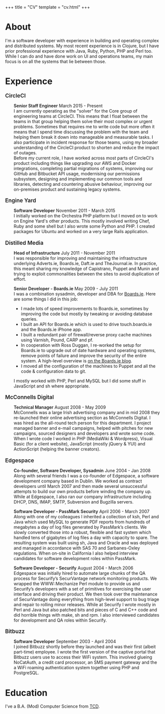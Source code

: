 +++
title = "CV"
template = "cv.html"
+++

<style>
.cv-company-name {
  margin-top: 1em;
  font-size: 1.25em;
  font-weight: 600;
}
.cv-role {
  margin-left: 2em;
  margin-top: 1em;
}
.cv-role-name {
  font-weight: 600;
}
.cv-role-description {
  font-size: 14px;
}
</style>

# About

I'm a software developer with experience in building and operating complex and
distributed systems. My most recent experience is in Clojure, but I have prior
professional experience with Java, Ruby, Python, PHP and Perl too. While I can
do and have done work on UI and operations teams, my main focus is on all the
systems that lie between those.

# Experience

<div class="cv-company">
  <div class="cv-company-name">CircleCI</div>

  <div class="cv-role">
    <span class="cv-role-name">Senior Staff Engineer</span>
    <span class="cv-role-dates">March 2015 - Present</span>
    <div class="cv-role-description">I am currently operating as the "solver"
      for the Core group of engineering teams at CircleCI. This means that I
      float between the teams in that group helping them solve their most
      complex or urgent problems. Sometimes that requires me to write code but
      more often it means that I spend time discussing the problem with the
      team and helping them break it down into manageable and measurable
      tasks. I also participate in incident response for those teams, using my
      broader understanding of the CircleCI product to shorten and reduce the
      impact of outages.
    </div>
    <div class="cv-role-description">Before my current role, I have worked
      across most parts of CircleCI's product including things like upgrading
      our AWS and Docker integrations, completing partial migrations of
      systems, improving our GitHub and Bitbucket API usage, modernising our
      permissions subsystem, designing and implementing our common tools and
      libraries, detecting and countering abusive behaviour, improving our
      on-premises product and sustaining legacy systems.
    </div>
  </div>
</div>

<div class="cv-company">
  <div class="cv-company-name">Engine Yard</div>

  <div class="cv-role">
    <span class="cv-role-name">Software Developer</span>
    <span class="cv-role-dates">November 2011 - March 2015</span>
    <div class="cv-role-description">I initially worked on the Orchestra PHP
      platform but I moved on to work on Engine Yard's other products. This
      mostly involved writing Chef, Ruby and some shell but I also wrote some
      Python and PHP. I created packages for Ubuntu and worked on a very large
      Rails application.
    </div>
  </div>
</div>

<div class="cv-company">
  <div class="cv-company-name">Distilled Media</div>

  <div class="cv-role">
    <span class="cv-role-name">Head of Infrastructure</span>
    <span class="cv-role-dates">July 2011 - November 2011</span>
    <div class="cv-role-description">I was responsible for improving and
      maintaining the infrastructure underlying Adverts.ie, Boards.ie, Daft.ie
      and TheJournal.ie. In practice, this meant sharing my knowledge of
      Capistrano, Puppet and Munin and trying to exploit commonalities between
      the sites to avoid duplication of effort.
    </div>
  </div>

  <div class="cv-role">
    <span class="cv-role-name">Senior Developer - Boards.ie</span>
    <span class="cv-role-dates">May 2009 - July 2011</span>
    <div class="cv-role-description">I was a combination sysadmin, developer
      and DBA for <a href="https://www.boards.ie">Boards.ie</a>. Here are some
      things I did in this job:
    </div>
    <div class="cv-role-description">
      <ul>
        <li>I made lots of speed improvements to Boards.ie, sometimes by
          improving the code but mostly by tweaking or avoiding database
          queries.</li>
        <li>I built an API for Boards.ie which is used to drive
          touch.boards.ie and the Boards.ie iPhone app.</li>
        <li>I built a redundant pair of firewall/reverse proxy cache machines
          using Varnish, Pound, CARP and pf.</li>
        <li>In cooperation with Ross Duggan, I re-worked the setup for
          Boards.ie to upgrade out of date hardware and operating systems,
          remove points of failure and improve the security of the entire
          system. A high-level overview is <a
          href="http://web.archive.org/web/20110812142318/http://blog.boards.ie/2010/05/27/cleaning-up-a-few-years-of-incremental-infrastructure-growth/">on
          the Boards.ie blog</a>.
        <li>I moved all the configuration of the machines to Puppet and all
          the code & configuration data to git.</li>
      </ul>
    </div>
    <div class="cv-role-description">I mostly worked with PHP, Perl and MySQL
      but I did some stuff in JavaScript and sh where appropriate.
    </div>
  </div>
</div>

<div class="cv-company">
  <div class="cv-company-name">McConnells Digital</div>

  <div class="cv-role">
    <span class="cv-role-name">Technical Manager</span>
    <span class="cv-role-dates">August 2008 - May 2009</span>
    <div class="cv-role-description">McConnells was a large Irish advertising
      company and in mid 2008 they re-launched their online advertising
      section as McConnells Digital. I was hired as the all-round tech person
      for this department. I project managed banner and e-mail campaigns,
      helped with pitches for new campaigns, sourced designers and developers
      and wrote some code. When I wrote code I worked in PHP (MediaWiki &
      Wordpress), Visual Basic (for a client website), JavaScript (mostly
      jQuery & YUI) and ActionScript (helping the banner creators).
    </div>
  </div>
</div>

<div class="cv-company">
  <div class="cv-company-name">Edgespace</div>

  <div class="cv-role">
    <span class="cv-role-name">Co-founder, Software Developer, Sysadmin</span>
    <span class="cv-role-dates">June 2004 - Jan 2008</span>
    <div class="cv-role-description">Along with several friends I was a
      co-founder of Edgespace, a software development company based in Dublin.
      We worked as contract developers until March 2007 and then made several
      unsuccessful attempts to build our own products before winding the
      company up. While at Edgespace, I also ran our company infrastructure
      including DHCP, DNS, IMAP, SMTP, Subversion and Bugzilla servers.
    </div>
  </div>

  <div class="cv-role">
    <span class="cv-role-name">Software Developer - PassMark Security</span>
    <span class="cv-role-dates">April 2006 - March 2007</span>
    <div class="cv-role-description">Along with one of my colleagues I
      inherited a collection of ksh, Perl and Java which used MySQL to
      generate PDF reports from hundreds of megabytes a day of log files
      generated by PassMark’s clients. We slowly converted those into a
      robust, flexible and fast system which handled tens of gigabytes of log
      files a day with capacity to spare. The resulting system was built using
      sh, Java and Oracle and was deployed and managed in accordance with SAS
      70 and Sarbanes-Oxley regulations. When on-site in California I also
      helped interview candidates for software development roles within
      PassMark.
    </div>
  </div>

  <div class="cv-role">
    <span class="cv-role-name">Software Developer - Securify</span>
    <span class="cv-role-dates">August 2004 - March 2006</span>
    <div class="cv-role-description">Edgespace was initially hired to automate
      large chunks of the QA process for Securify’s SecurVantage network
      monitoring products. We wrapped the WWW::Mechanize Perl module to
      provide us and Securify’s developers with a set of primitives for
      exercising the user interface and driving their product. We then took
      over the maintenance of SecurVantage doing everything from high-level
      support to bug triage and repair to rolling minor releases. While at
      Securify I wrote mostly in Perl and Java but also patched bits and
      pieces of C and C++ code and did horrible things with make, sh and rpm.
      I also interviewed candidates for development and QA roles within
      Securify.
    </div>
  </div>
</div>

<div class="cv-company">
  <div class="cv-company-name">Bitbuzz</div>

  <div class="cv-role">
    <span class="cv-role-name">Software Developer</span>
    <span class="cv-role-dates">September 2003 - April 2004</span>
    <div class="cv-role-description">I joined Bitbuzz shortly before they
      launched and was their first (albeit part-time) employee. I wrote the
      first version of the captive portal that Bitbuzz users use to access
      their WiFi system. This involved glueing NoCatAuth, a credit card
      processor, an SMS payment gateway and the a WiFi roaming authentication
      system together using PHP and PostgreSQL.
    </div>
  </div>
</div>

# Education

I've a B.A. (Mod) Computer Science from <a href="https://www.tcd.ie/">TCD</a>.
